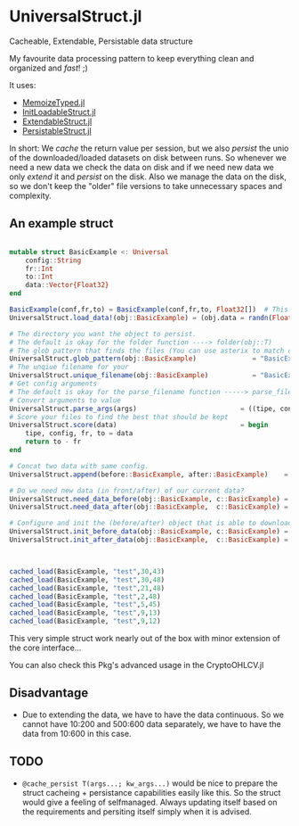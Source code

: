 # UniversalStruct.jl
Cacheable, Extendable, Persistable data structure

My favourite data processing pattern to keep everything clean and organized and *fast*! ;)

It uses: 
- [MemoizeTyped.jl](https://github.com/Cvikli/MemoizeTyped.jl)
- [InitLoadableStruct.jl](https://github.com/Cvikli/InitLoadableStruct.jl)
- [ExtendableStruct.jl](https://github.com/Cvikli/ExtendableStruct.jl)
- [PersistableStruct.jl](https://github.com/Cvikli/PersistableStruct.jl)

In short: We *cache* the return value per session, but we also *persist* the unio of the downloaded/loaded datasets on disk between runs. So whenever we need a new data we check the data on disk and if we need new data we only *extend* it and *persist* on the disk. Also we manage the data on the disk, so we don't keep the "older" file versions to take unnecessary spaces and complexity. 


## An example struct 
```julia

mutable struct BasicExample <: Universal
	config::String
	fr::Int
	to::Int
	data::Vector{Float32}
end

BasicExample(conf,fr,to) = BasicExample(conf,fr,to, Float32[])  # This is for init(...) function basically. We need constructor without data!
UniversalStruct.load_data!(obj::BasicExample) = (obj.data = randn(Float32,obj.to-obj.fr); return obj)

# The directory you want the object to persist.
# The default is okay for the folder function ----> folder(obj::T)              where T <: Persistable = mkfolder_if_not_exist("./data")
# The glob pattern that finds the files (You can use asterix to match custom fields)
UniversalStruct.glob_pattern(obj::BasicExample)              = "BasicExample_$(obj.config)_*_*.jld2" # throw("Unimplemented... So basically to get the files list it is advised for you to build this.") #"$(T)_$(obj.config)_*_*"*".jld2"
# The unqiue filename for your 
UniversalStruct.unique_filename(obj::BasicExample)           = "BasicExample_$(obj.config)_$(obj.fr)_$(obj.to).jld2" 
# Get config arguments
# The default is okay for the parse_filename function -----> parse_filename(fname::String)                = split(strip_jld2(fname),"_")
# Convert arguments to value
UniversalStruct.parse_args(args)                          = ((tipe, config, fr, to) = args; return String(tipe), String(config), parse(Int,fr), parse(Int,to))
# Score your files to find the best that should be kept
UniversalStruct.score(data)                               = begin 
	tipe, config, fr, to = data
	return to - fr
end

# Concat two data with same config.
UniversalStruct.append(before::BasicExample, after::BasicExample)    = BasicExample(before.config, before.fr, after.to, vcat(before.data,after.data))

# Do we need new data (in front/after) of our current data?
UniversalStruct.need_data_before(obj::BasicExample, c::BasicExample) = obj.fr < c.fr
UniversalStruct.need_data_after(obj::BasicExample,  c::BasicExample) = c.to < obj.to

# Configure and init the (before/after) object that is able to download the right data with load_data
UniversalStruct.init_before_data(obj::BasicExample, c::BasicExample) = init(T, obj.fr, c.fr, obj.config)
UniversalStruct.init_after_data(obj::BasicExample,  c::BasicExample) = init(T, c.to, obj.to, obj.config)



cached_load(BasicExample, "test",30,43)
cached_load(BasicExample, "test",30,48)
cached_load(BasicExample, "test",21,48)
cached_load(BasicExample, "test",2,48)
cached_load(BasicExample, "test",5,45)
cached_load(BasicExample, "test",9,13)
cached_load(BasicExample, "test",9,12)
```
This very simple struct work nearly out of the box with minor extension of the core interface...

You can also check this Pkg's advanced usage in the CryptoOHLCV.jl

## Disadvantage
- Due to extending the data, we have to have the data continuous. So we cannot have 10:200 and 500:600 data separately, we have to have the data from 10:600 in this case. 

## TODO 
 - `@cache_persist T(args...; kw_args...)` would be nice to prepare the struct cacheing + persistance capabilities easily like this. So the struct would give a feeling of selfmanaged. Always updating itself based on the requirements and persiting itself simply when it is advised.

